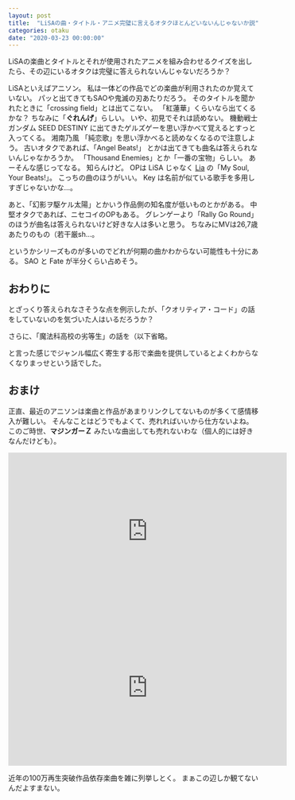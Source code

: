 ```yaml
---
layout: post
title:  "LiSAの曲・タイトル・アニメ完璧に言えるオタクほとんどいないんじゃないか説"
categories: otaku
date: "2020-03-23 00:00:00"
---
```


LiSAの楽曲とタイトルとそれが使用されたアニメを組み合わせるクイズを出したら、その辺にいるオタクは完璧に答えられないんじゃないだろうか？

LiSAといえばアニソン。
私は一体どの作品でどの楽曲が利用されたのか覚えていない。
パッと出てきてもSAOや鬼滅の刃あたりだろう。
そのタイトルを聞かれたときに「crossing field」とは出てこない。
「紅蓮華」くらいなら出てくるかな？
ちなみに「**ぐれんげ**」らしい。
いや、初見でそれは読めない。
機動戦士ガンダム SEED DESTINY に出てきたゲルズゲーを思い浮かべて覚えるとすっと入ってくる。
湘南乃風 「純恋歌」を思い浮かべると読めなくなるので注意しよう。
古いオタクであれば、「Angel Beats!」 とかは出てきても曲名は答えられないんじゃなかろうか。
「Thousand Enemies」とか「一番の宝物」らしい。
あーそんな感じってなる。
知らんけど。
OPは LiSA じゃなく [Lia](https://twitter.com/Liabobo3) の「My Soul, Your Beats!」。
こっちの曲のほうがいい。
Key は名前が似ている歌手を多用しすぎじゃないかな...。

あと、「幻影ヲ駆ケル太陽」とかいう作品側の知名度が低いものとかがある。
中堅オタクであれば、ニセコイのOPもある。
グレンゲーより「Rally Go Round」のほうが曲名は答えられないけど好きな人は多いと思う。
ちなみにMVは26,7歳あたりのもの（若干厳sh...。

というかシリーズものが多いのでどれが何期の曲かわからない可能性も十分にある。
SAO と Fate が半分くらい占めそう。

## おわりに

とざっくり答えられなさそうな点を例示したが、「クオリティア・コード」の話をしていないのを気づいた人はいるだろうか？

さらに、「魔法科高校の劣等生」の話を（以下省略。

と言った感じでジャンル幅広く寄生する形で楽曲を提供しているとよくわからなくなりまっせという話でした。

## おまけ

正直、最近のアニソンは楽曲と作品があまりリンクしてないものが多くて感情移入が難しい。
そんなことはどうでもよくて、売れればいいから仕方ないよね。
このご時世、**マジンガーＺ** みたいな曲出しても売れないわな（個人的には好きなんだけども）。

<div class="google">
<iframe width="560" height="315" src="https://www.youtube.com/embed/F3iaZO0RV1c" frameborder="0" allow="accelerometer; autoplay; encrypted-media; gyroscope; picture-in-picture" allowfullscreen></iframe>
</div>
<div class="google">
<iframe width="560" height="315" src="https://www.youtube.com/embed/Ywq4XR0G4Qk" frameborder="0" allow="accelerometer; autoplay; encrypted-media; gyroscope; picture-in-picture" allowfullscreen></iframe>
</div>

近年の100万再生突破作品依存楽曲を雑に列挙しとく。
まぁこの辺しか観てないんだよすまない。

